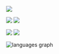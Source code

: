 ![](https://github-profile-summary-cards.vercel.app/api/cards/profile-details?username=nblockbuster&theme=github_dark)
<p float="left">
  
  ![](https://github-profile-summary-cards.vercel.app/api/cards/repos-per-language?username=nblockbuster&theme=github_dark)
  ![](https://github-profile-summary-cards.vercel.app/api/cards/most-commit-language?username=nblockbuster&theme=github_dark)
  
</p>

<p float="left">
  
  ![](https://github-profile-summary-cards.vercel.app/api/cards/stats?username=nblockbuster&theme=github_dark)
  ![](https://github-profile-summary-cards.vercel.app/api/cards/productive-time?username=nblockbuster&theme=github_dark)

</p>

<img src="https://github-readme-stats-ruby-eight-40.vercel.app/api/top-langs?username=nblockbuster&locale=en&hide_title=true&layout=compact&card_width=320&langs_count=6&theme=github_dark&hide_border=true&order=2&bg_color=1e1e2e&text_color=cdd6f4&icon_color=cba6f7&title_color=94e2d5" alt="languages graph"  />
